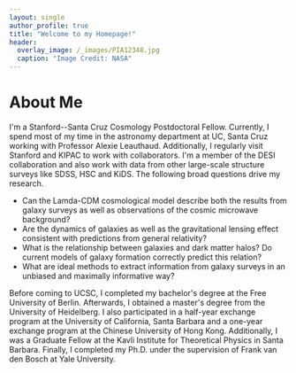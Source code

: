 ```yaml
---
layout: single
author_profile: true
title: "Welcome to my Homepage!"
header:
  overlay_image: /_images/PIA12348.jpg
  caption: "Image Credit: NASA"
---
```


# About Me

I'm a Stanford--Santa Cruz Cosmology Postdoctoral Fellow. Currently, I spend most of my time in the astronomy department at UC, Santa Cruz working with Professor Alexie Leauthaud. Additionally, I regularly visit Stanford and KIPAC to work with collaborators. I'm a member of the DESI collaboration and also work with data from other large-scale structure surveys like SDSS, HSC and KiDS. The following broad questions drive my research.

* Can the Lamda-CDM cosmological model describe both the results from galaxy surveys as well as observations of the cosmic microwave background?
* Are the dynamics of galaxies as well as the gravitational lensing effect consistent with predictions from general relativity?
* What is the relationship between galaxies and dark matter halos? Do current models of galaxy formation correctly predict this relation?
* What are ideal methods to extract information from galaxy surveys in an unbiased and maximally informative way?

Before coming to UCSC, I completed my bachelor's degree at the Free University of Berlin. Afterwards, I obtained a master's degree from the University of Heidelberg. I also participated in a half-year exchange program at the University of California, Santa Barbara and a one-year exchange program at the Chinese University of Hong Kong. Additionally, I was a Graduate Fellow at the Kavli Institute for Theoretical Physics in Santa Barbara. Finally, I completed my Ph.D. under the supervision of Frank van den Bosch at Yale University.
